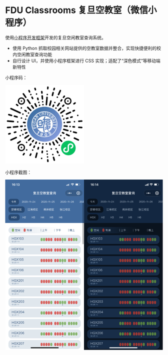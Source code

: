 # FDU Classrooms 复旦空教室（微信小程序）

使用[小程序开发框架](https://developers.weixin.qq.com/miniprogram/dev/framework/)开发的复旦空闲教室查询系统。

- 使用 Python 抓取校园相关网站提供的空教室数据并整合，实现快捷便利的校内空闲教室查询功能
- 自行设计 UI，并使用小程序框架进行 CSS 实现；适配了“深色模式”等移动端新特性

小程序码：

<img src="screenshots/miniprogram-code.jpg" alt="miniprogram-code" width="50%" />

小程序截图：

<img src="screenshots/screenshot1.png" alt="screenshot1" width="50%" /><img src="screenshots/screenshot2.png" alt="screenshot2" width="50%" />
